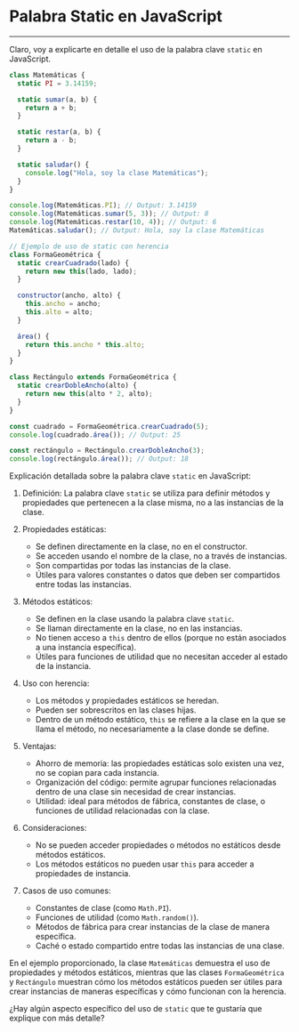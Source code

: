 # Palabra Static en JavaScript

---

Claro, voy a explicarte en detalle el uso de la palabra clave `static` en JavaScript.

```javascript
class Matemáticas {
  static PI = 3.14159;

  static sumar(a, b) {
    return a + b;
  }

  static restar(a, b) {
    return a - b;
  }

  static saludar() {
    console.log("Hola, soy la clase Matemáticas");
  }
}

console.log(Matemáticas.PI); // Output: 3.14159
console.log(Matemáticas.sumar(5, 3)); // Output: 8
console.log(Matemáticas.restar(10, 4)); // Output: 6
Matemáticas.saludar(); // Output: Hola, soy la clase Matemáticas

// Ejemplo de uso de static con herencia
class FormaGeométrica {
  static crearCuadrado(lado) {
    return new this(lado, lado);
  }

  constructor(ancho, alto) {
    this.ancho = ancho;
    this.alto = alto;
  }

  área() {
    return this.ancho * this.alto;
  }
}

class Rectángulo extends FormaGeométrica {
  static crearDobleAncho(alto) {
    return new this(alto * 2, alto);
  }
}

const cuadrado = FormaGeométrica.crearCuadrado(5);
console.log(cuadrado.área()); // Output: 25

const rectángulo = Rectángulo.crearDobleAncho(3);
console.log(rectángulo.área()); // Output: 18
```

Explicación detallada sobre la palabra clave `static` en JavaScript:

1. Definición:
   La palabra clave `static` se utiliza para definir métodos y propiedades que pertenecen a la clase misma, no a las instancias de la clase.

2. Propiedades estáticas:

   - Se definen directamente en la clase, no en el constructor.
   - Se acceden usando el nombre de la clase, no a través de instancias.
   - Son compartidas por todas las instancias de la clase.
   - Útiles para valores constantes o datos que deben ser compartidos entre todas las instancias.

3. Métodos estáticos:

   - Se definen en la clase usando la palabra clave `static`.
   - Se llaman directamente en la clase, no en las instancias.
   - No tienen acceso a `this` dentro de ellos (porque no están asociados a una instancia específica).
   - Útiles para funciones de utilidad que no necesitan acceder al estado de la instancia.

4. Uso con herencia:

   - Los métodos y propiedades estáticos se heredan.
   - Pueden ser sobrescritos en las clases hijas.
   - Dentro de un método estático, `this` se refiere a la clase en la que se llama el método, no necesariamente a la clase donde se define.

5. Ventajas:

   - Ahorro de memoria: las propiedades estáticas solo existen una vez, no se copian para cada instancia.
   - Organización del código: permite agrupar funciones relacionadas dentro de una clase sin necesidad de crear instancias.
   - Utilidad: ideal para métodos de fábrica, constantes de clase, o funciones de utilidad relacionadas con la clase.

6. Consideraciones:

   - No se pueden acceder propiedades o métodos no estáticos desde métodos estáticos.
   - Los métodos estáticos no pueden usar `this` para acceder a propiedades de instancia.

7. Casos de uso comunes:
   - Constantes de clase (como `Math.PI`).
   - Funciones de utilidad (como `Math.random()`).
   - Métodos de fábrica para crear instancias de la clase de manera específica.
   - Caché o estado compartido entre todas las instancias de una clase.

En el ejemplo proporcionado, la clase `Matemáticas` demuestra el uso de propiedades y métodos estáticos, mientras que las clases `FormaGeométrica` y `Rectángulo` muestran cómo los métodos estáticos pueden ser útiles para crear instancias de maneras específicas y cómo funcionan con la herencia.

¿Hay algún aspecto específico del uso de `static` que te gustaría que explique con más detalle?
